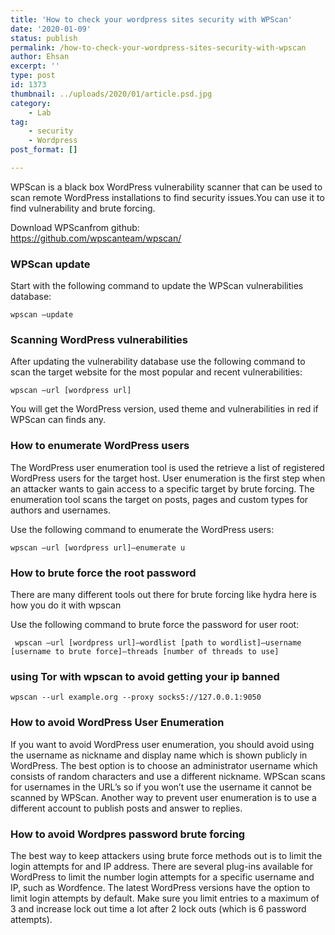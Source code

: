 ```yaml
---
title: 'How to check your wordpress sites security with WPScan'
date: '2020-01-09'
status: publish
permalink: /how-to-check-your-wordpress-sites-security-with-wpscan
author: Ehsan
excerpt: ''
type: post
id: 1373
thumbnail: ../uploads/2020/01/article.psd.jpg
category:
    - Lab
tag:
    - security
    - Wordpress
post_format: []

---
```

WPScan is a black box WordPress vulnerability scanner that can be used to scan remote WordPress installations to find security issues.You can use it to find vulnerability and brute forcing.

Download WPScanfrom github:  
https://github.com/wpscanteam/wpscan/

### WPScan update

Start with the following command to update the WPScan vulnerabilities database:

```
wpscan –update 
```

### Scanning WordPress vulnerabilities

After updating the vulnerability database use the following command to scan the target website for the most popular and recent vulnerabilities:

```
wpscan –url [wordpress url] 
```

You will get the WordPress version, used theme and vulnerabilities in red if WPScan can finds any.

### How to enumerate WordPress users

The WordPress user enumeration tool is used the retrieve a list of registered WordPress users for the target host. User enumeration is the first step when an attacker wants to gain access to a specific target by brute forcing. The enumeration tool scans the target on posts, pages and custom types for authors and usernames.

Use the following command to enumerate the WordPress users:

```
wpscan –url [wordpress url]–enumerate u
```

### How to brute force the root password

There are many different tools out there for brute forcing like hydra here is how you do it with wpscan

Use the following command to brute force the password for user root:

```
 wpscan –url [wordpress url]–wordlist [path to wordlist]–username [username to brute force]–threads [number of threads to use] 
```

### using Tor with wpscan to avoid getting your ip banned

```
wpscan --url example.org --proxy socks5://127.0.0.1:9050
```

### How to avoid WordPress User Enumeration

If you want to avoid WordPress user enumeration, you should avoid using the username as nickname and display name which is shown publicly in WordPress. The best option is to choose an administrator username which consists of random characters and use a different nickname. WPScan scans for usernames in the URL’s so if you won’t use the username it cannot be scanned by WPScan. Another way to prevent user enumeration is to use a different account to publish posts and answer to replies.

### How to avoid Wordpres password brute forcing

The best way to keep attackers using brute force methods out is to limit the login attempts for and IP address. There are several plug-ins available for WordPress to limit the number login attempts for a specific username and IP, such as Wordfence. The latest WordPress versions have the option to limit login attempts by default. Make sure you limit entries to a maximum of 3 and increase lock out time a lot after 2 lock outs (which is 6 password attempts).